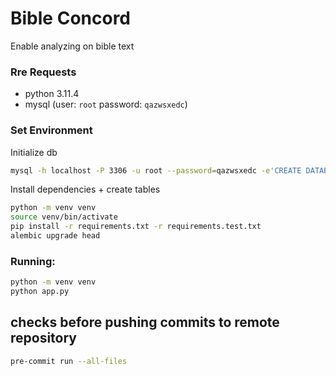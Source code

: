 # Bible Concord

Enable analyzing on bible text

### Rre Requests
- python 3.11.4
- mysql (user: `root` password: `qazwsxedc`)



### Set Environment

Initialize db
```sh
mysql -h localhost -P 3306 -u root --password=qazwsxedc -e'CREATE DATABASE `bible-concord`;'
```

Install dependencies + create tables
```sh
python -m venv venv
source venv/bin/activate
pip install -r requirements.txt -r requirements.test.txt
alembic upgrade head
```

### Running:

```sh
python -m venv venv
python app.py
```


## checks before pushing commits to remote repository

```sh
pre-commit run --all-files
```
